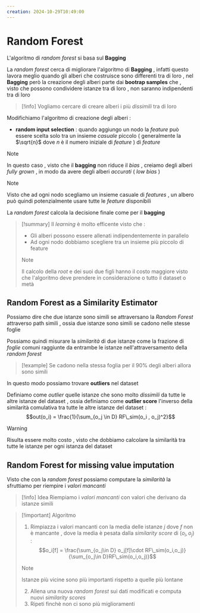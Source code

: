 ```yaml
---
creation: 2024-10-29T10:49:00
---
```

# Random Forest

L'algoritmo di *random forest* si basa sul **Bagging** 

La *random forest* cerca di migliorare l'algoritmo di **Bagging** , infatti questo lavora meglio quando gli alberi che costruisce sono differenti tra di loro , nel **Bagging** però la creazione degli alberi parte dai **bootrap samples** che , visto che possono condividere istanze tra di loro , non saranno indipendenti tra di loro 

>[!info] 
>Vogliamo cercare di creare alberi i più *dissimili* tra di loro 

Modifichiamo l'algoritmo di creazione degli alberi : 
+ **random input selection** : quando aggiungo un nodo la *feature* può essere scelta solo tra un insieme *casuale* piccolo ( generalmente la $\sqrt{n}$ dove $n$ è il numero iniziale di *feature* ) di *feature*

>[!note] 
>In questo caso , visto che il **bagging** non riduce il *bias* , creiamo degli alberi *fully grown* , in modo da avere degli alberi *accurati* ( *low bias* ) 

>[!note] 
>Visto che ad ogni nodo scegliamo un insieme casuale di *features* , un albero può quindi potenzialmente usare tutte le *feature* disponibili

 La *random forest* calcola la decisione finale come per il **bagging**

>[!summary] 
>Il *learning* è molto efficente visto che :
>+ Gli alberi possono essere allenati indipendentemente in parallelo
>+ Ad ogni nodo dobbiamo scegliere tra un insieme più piccolo di feature
>>[!note] 
>>Il calcolo della *root* e dei suoi due figli hanno il costo maggiore visto che l'algoritmo deve prendere in considerazione o tutto il dataset o metà

## Random Forest as a Similarity Estimator

Possiamo dire che due istanze sono simili se attraversano la *Random Forest* attraverso path simili , ossia due istanze sono simili se cadono nelle stesse foglie 

Possiamo quindi misurare la *similarità* di due istanze come la frazione di *foglie* comuni raggiunte da entrambe le istanze nell'attraversamento della *random forest* 

>[!example] 
>Se cadono nella stessa foglia per il $90\%$ degli alberi allora sono simili

In questo modo possiamo trovare **outliers** nel dataset 

Definiamo come *outlier* quelle istanze che sono molto *dissimili* da tutte le altre istanze del dataset , ossia definiamo come **outlier score** l'inverso della similarità comulativa tra tutte le altre istanze del dataset : 
$$out(o_i) = \frac{1}{\sum_{o_j \in D} RF\_sim(o_i , o_j)^2}$$
>[!warning] 
>Risulta essere molto costo , visto che dobbiamo calcolare la similarità tra tutte le istanze per ogni istanza del dataset

## Random Forest for missing value imputation

Visto che con la *random forest* possiamo computare la *similarità* la sfruttiamo per riempire i *valori mancanti*

>[!info] Idea
>Riempiamo i *valori mancanti* con valori che derivano da istanze simili

>[!important] Algoritmo
>1. Rimpiazza i valori mancanti con la media delle istanze $j$ dove $f$ non è mancante , dove la media è pesata dalla *similarity score* di $(o_i,o_j)$ :
>$$o_i[f] = \frac{\sum_{o_j\in D} o_j[f]\cdot RF\_sim(o_i,o_j)}{\sum_{o_j\in D}RF\_sim(o_i,o_j)}$$
>>[!note] 
>>Istanze più vicine sono più importanti rispetto a quelle più lontane
>
>2. Allena una nuova *random forest* sui dati modificati e computa nuovi *similarity scores*
>3. Ripeti finchè non ci sono più miglioramenti 

